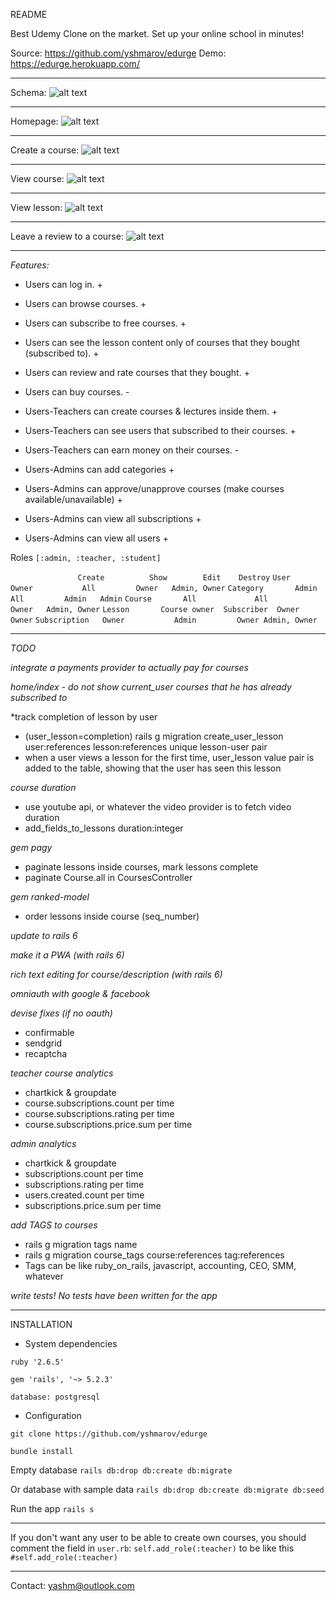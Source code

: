 README

Best Udemy Clone on the market. Set up your online school in minutes!

Source: https://github.com/yshmarov/edurge
Demo: https://edurge.herokuapp.com/

---

Schema: 
![alt text](https://imgur.com/PmwESin.png "Schema")

---

Homepage: 
![alt text](https://imgur.com/QJvjyJb.png "Homepage")

---

Create a course:
![alt text](https://imgur.com/e3AyIZO.png "Create a course")

---

View course:
![alt text](https://i.imgur.com/CLWfiT3.png "View course")

---

View lesson:
![alt text](https://i.imgur.com/hf01SnA.png "View lesson")

---

Leave a review to a course:
![alt text](https://i.imgur.com/rUMqBDO.png "Leave a review to a course")

---

*Features:*
* Users can log in. +

* Users can browse courses. +
* Users can subscribe to free courses. +
* Users can see the lesson content only of courses that they bought (subscribed to). +
* Users can review and rate courses that they bought. +
* Users can buy courses. -

* Users-Teachers can create courses & lectures inside them. +
* Users-Teachers can see users that subscribed to their courses. +
* Users-Teachers can earn money on  their courses. -

* Users-Admins can add categories +
* Users-Admins can approve/unapprove courses (make courses available/unavailable) +
* Users-Admins can view all subscriptions +
* Users-Admins can view all users +

Roles `[:admin, :teacher, :student]`

`        	    Create	        Show	    Edit	Destroy`
`User	        Owner	        All	        Owner	Admin, Owner`
`Category	    Admin	        All	        Admin	Admin`
`Course	      All	          All	        Owner	Admin, Owner`
`Lesson	      Course owner	Subscriber	Owner	Owner`
`Subscription	Owner	        Admin	      Owner	Admin, Owner`

---

*TODO*

*integrate a payments provider to actually pay for courses*

*home/index - do not show current_user courses that he has already subscribed to*

*track completion of lesson by user
* (user_lesson=completion) rails g migration create_user_lesson user:references lesson:references unique lesson-user pair
* when a user views a lesson for the first time, user_lesson value pair is added to the table, showing that the user has seen this lesson

*course duration*
* use youtube api, or whatever the video provider is to fetch video duration
* add_fields_to_lessons duration:integer

*gem pagy*
* paginate lessons inside courses, mark lessons complete
* paginate Course.all in CoursesController

*gem ranked-model*
* order lessons inside course (seq_number)

*update to rails 6*

*make it a PWA (with rails 6)*

*rich text editing for course/description (with rails 6)*

*omniauth with google & facebook*

*devise fixes (if no oauth)*
* confirmable
* sendgrid
* recaptcha

*teacher course analytics*
* chartkick & groupdate
* course.subscriptions.count per time
* course.subscriptions.rating per time
* course.subscriptions.price.sum per time

*admin analytics*
* chartkick & groupdate
* subscriptions.count per time
* subscriptions.rating per time
* users.created.count per time
* subscriptions.price.sum per time

*add TAGS to courses*
* rails g migration tags name
* rails g migration course_tags course:references tag:references
* Tags can be like ruby_on_rails, javascript, accounting, CEO, SMM, whatever

*write tests! No tests have been written for the app*

---

INSTALLATION

* System dependencies

`ruby '2.6.5'`

`gem 'rails', '~> 5.2.3'`

`database: postgresql`

* Configuration

`git clone https://github.com/yshmarov/edurge`

`bundle install`

Empty database
`rails db:drop db:create db:migrate`

Or database with sample data
`rails db:drop db:create db:migrate db:seed`

Run the app
`rails s`

---

If you don't want any user to be able to create own courses, you should comment the field in `user.rb`:
  `self.add_role(:teacher)`
to be like this
  `#self.add_role(:teacher)`

---

Contact: yashm@outlook.com

